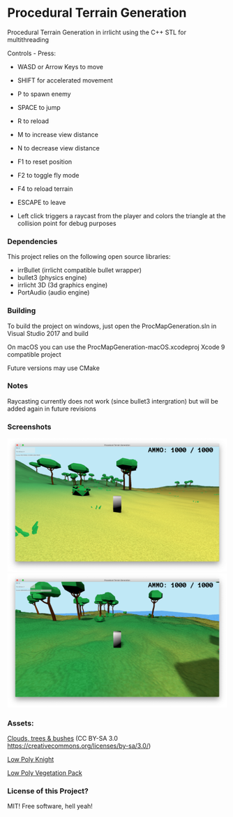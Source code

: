 # Procedural Terrain Generation
Procedural Terrain Generation in irrlicht using the C++ STL for multithreading

Controls - Press:
 - WASD or Arrow Keys to move
 - SHIFT for accelerated movement
 - P to spawn enemy
 - SPACE to jump
 - R to reload
 - M to increase view distance
 - N to decrease view distance
 - F1 to reset position
 - F2 to toggle fly mode
 - F4 to reload terrain
 - ESCAPE to leave

 - Left click triggers a raycast from the player and colors the triangle at the collision point for debug purposes

### Dependencies

This project relies on the following open source libraries:

- irrBullet (irrlicht compatible bullet wrapper)
- bullet3 (physics engine)
- irrlicht 3D (3d graphics engine)
- PortAudio (audio engine)

### Building

To build the project on windows, just open the ProcMapGeneration.sln in 
Visual Studio 2017 and build


On macOS you can use the ProcMapGeneration-macOS.xcodeproj Xcode 9 
compatible project

Future versions may use CMake

### Notes

Raycasting currently does not work (since bullet3 intergration)
but will be added again in future revisions

### Screenshots

![v0.9](https://github.com/tomalbrc/ProceduralTerrainGeneration/raw/master/screenshots/screenshot-0.9.png "v0.9")
![Early screenshot](https://github.com/tomalbrc/ProceduralTerrainGeneration/raw/master/screenshots/screenshot-0.8.png "Early Screenshot")

### Assets:
[Clouds, trees & bushes](https://opengameart.org/content/4-trees-3-clouds-and-2-bushes)
 (CC BY-SA 3.0 https://creativecommons.org/licenses/by-sa/3.0/)

[Low Poly Knight](https://opengameart.org/content/low-poly-knight)

[Low Poly Vegetation Pack](https://opengameart.org/content/low-poly-vegetation-pack)

### License of this Project?
MIT! Free software, hell yeah!

